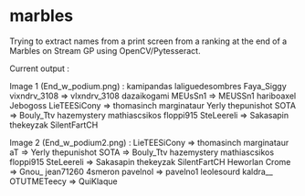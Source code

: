 # marbles 

Trying to extract names from a print screen from a ranking at the end of a Marbles on Stream GP using OpenCV/Pytesseract.

Current output : 

Image 1 (End_w_podium.png) :
kamipandas
laliguedesombres
Faya_Siggy
vixndrv_3108 => vlxndrv_3108
dazaikogami
MEUsSn1 => MEUSSn1
hariboaxel
Jebogoss
LieTEESiCony => thomasinch
marginataur
Yerly
thepunishot
SOTA => Bouly_Ttv
hazemystery
mathiascsikos
floppi915
SteLeereli => Sakasapin
thekeyzak
SilentFartCH

Image 2 (End_w_podium2.png) :
LieTEESiCony => thomasinch
marginataur
aT => Yerly
thepunishot
SOTA => Bouly_Ttv
hazemystery
mathiascsikos
floppi915
SteLeereli => Sakasapin
thekeyzak
SilentFartCH
Heworlan
Crome => Gnou_
jean71260
4smeron
pavelnol => pavelno1
leolesourd
kaldra__
OTUTMETeecy => QuiKlaque